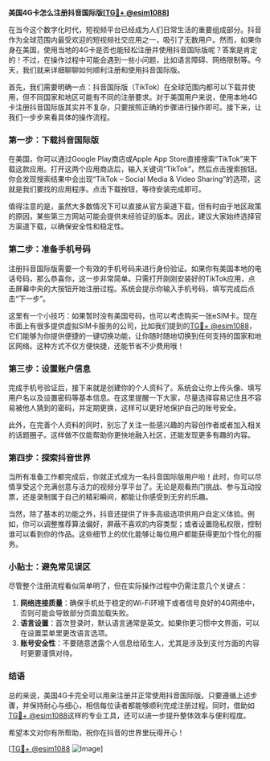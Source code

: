 **美国4G卡怎么注册抖音国际版[[TG💪+ @esim1088](https://t.me/s/esim1088)]**

在当今这个数字化时代，短视频平台已经成为人们日常生活的重要组成部分。抖音作为全球范围内最受欢迎的短视频社交应用之一，吸引了无数用户。然而，如果你身在美国，使用当地的4G卡是否也能轻松注册并使用抖音国际版呢？答案是肯定的！不过，在操作过程中可能会遇到一些小问题，比如语言障碍、网络限制等。今天，我们就来详细聊聊如何顺利注册和使用抖音国际版。

首先，我们需要明确一点：抖音国际版（TikTok）在全球范围内都可以下载并使用，但不同国家和地区可能有不同的注册要求。对于美国用户来说，使用本地4G卡注册抖音国际版其实并不复杂，只要按照正确的步骤进行操作即可。接下来，让我们一步步来看具体的操作流程。

### 第一步：下载抖音国际版

在美国，你可以通过Google Play商店或Apple App Store直接搜索“TikTok”来下载这款应用。打开这两个应用商店后，输入关键词“TikTok”，然后点击搜索按钮。你会发现搜索结果中会出现“TikTok – Social Media & Video Sharing”的选项，这就是我们要找的应用程序。点击下载按钮，等待安装完成即可。

值得注意的是，虽然大多数情况下可以直接从官方渠道下载，但有时由于地区政策的原因，某些第三方网站可能会提供未经验证的版本。因此，建议大家始终选择官方渠道下载，以确保安全性和稳定性。

### 第二步：准备手机号码

注册抖音国际版需要一个有效的手机号码来进行身份验证。如果你有美国本地的电话号码，那么恭喜你，这一步非常简单。只需打开刚刚安装好的TikTok应用，点击屏幕中央的大按钮开始注册过程。系统会提示你输入手机号码，填写完成后点击“下一步”。

这里有一个小技巧：如果暂时没有美国号码，也可以考虑购买一张eSIM卡。现在市面上有很多提供虚拟SIM卡服务的公司，比如我们提到的[TG💪+ @esim1088](https://t.me/s/esim1088)，它们能够为你提供便捷的一键切换功能，让你随时随地切换到任何支持的国家和地区网络。这种方式不仅方便快捷，还能节省不少费用哦！

### 第三步：设置账户信息

完成手机号验证后，接下来就是创建你的个人资料了。系统会让你上传头像、填写用户名以及设置密码等基本信息。在这里提醒一下大家，尽量选择容易记住且不容易被他人猜到的密码，并定期更换，这样可以更好地保护自己的账号安全。

此外，在完善个人资料的同时，别忘了关注一些感兴趣的内容创作者或者加入相关的话题圈子。这样做不仅能帮助你更快地融入社区，还能发现更多有趣的内容。

### 第四步：探索抖音世界

当所有准备工作都完成后，你就正式成为一名抖音国际版用户啦！此时，你可以尽情享受这个充满创意与活力的视频分享平台了。无论是观看热门挑战、参与互动投票，还是录制属于自己的精彩瞬间，都能让你感受到无穷的乐趣。

当然，除了基本的功能之外，抖音还提供了许多高级选项供用户自定义体验。例如，你可以调整推荐算法偏好，屏蔽不喜欢的内容类型；或者设置隐私权限，控制谁可以看到你的作品。这些细节上的优化能够让每位用户都能获得更加个性化的服务。

### 小贴士：避免常见误区

尽管整个注册流程看似简单明了，但在实际操作过程中仍需注意几个关键点：

1. **网络连接质量**：确保手机处于稳定的Wi-Fi环境下或者信号良好的4G网络中，否则可能会导致部分页面加载失败。
2. **语言设置**：首次登录时，默认语言通常是英文。如果你更习惯中文界面，可以在设置菜单里更改语言选项。
3. **账号安全性**：不要随意透露个人信息给陌生人，尤其是涉及到支付方面的内容时更要谨慎对待。

### 结语

总的来说，美国4G卡完全可以用来注册并正常使用抖音国际版。只要遵循上述步骤，并保持耐心与细心，相信每位读者都能够顺利完成注册过程。同时，借助如[TG💪+ @esim1088](https://t.me/s/esim1088)这样的专业工具，还可以进一步提升整体效率与便利程度。

希望本文对你有所帮助，祝你在抖音的世界里玩得开心！

[[TG💪+ @esim1088](https://t.me/s/esim1088) ![Image](https://i.postimg.cc/4NQfJmqS/Snipaste-2025-05-13-00-14-12.png)]